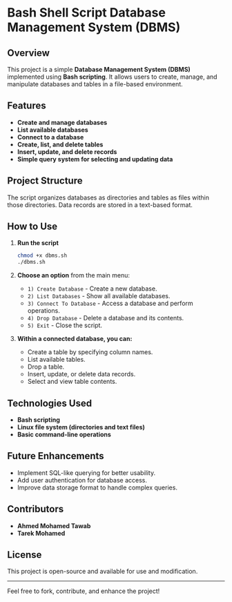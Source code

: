 # Bash Shell Script Database Management System (DBMS)

## Overview
This project is a simple **Database Management System (DBMS)** implemented using **Bash scripting**. It allows users to create, manage, and manipulate databases and tables in a file-based environment.

## Features
- **Create and manage databases**
- **List available databases**
- **Connect to a database**
- **Create, list, and delete tables**
- **Insert, update, and delete records**
- **Simple query system for selecting and updating data**

## Project Structure
The script organizes databases as directories and tables as files within those directories. Data records are stored in a text-based format.

## How to Use
1. **Run the script**
   ```bash
   chmod +x dbms.sh
   ./dbms.sh
   ```
2. **Choose an option** from the main menu:
   - `1) Create Database` - Create a new database.
   - `2) List Databases` - Show all available databases.
   - `3) Connect To Database` - Access a database and perform operations.
   - `4) Drop Database` - Delete a database and its contents.
   - `5) Exit` - Close the script.

3. **Within a connected database, you can:**
   - Create a table by specifying column names.
   - List available tables.
   - Drop a table.
   - Insert, update, or delete data records.
   - Select and view table contents.

## Technologies Used
- **Bash scripting**
- **Linux file system (directories and text files)**
- **Basic command-line operations**

## Future Enhancements
- Implement SQL-like querying for better usability.
- Add user authentication for database access.
- Improve data storage format to handle complex queries.

## Contributors
- **Ahmed Mohamed Tawab**
- **Tarek Mohamed**

## License
This project is open-source and available for use and modification.

---
Feel free to fork, contribute, and enhance the project!

